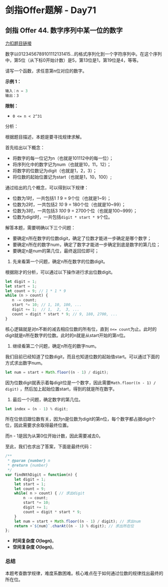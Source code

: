 # **剑指Offer题解 - Day71**

## 剑指 Offer 44. 数字序列中某一位的数字

[力扣题目链接](https://leetcode-cn.com/leetbook/read/illustration-of-algorithm/57vzfh/)

数字以0123456789101112131415…的格式序列化到一个字符序列中。在这个序列中，第5位（从下标0开始计数）是5，第13位是1，第19位是4，等等。

请写一个函数，求任意第n位对应的数字。

**示例 1：**

```jsx
输入：n = 3
输出：3
```

**限制：**

- `0 <= n < 2^31`

分析：

根据题目描述，本题是要寻找规律求解。

首先给出以下概念：

- 将数字的每一位记为n（也就是101112中的每一位）；
- 将序列化中的数字记为num（也就是10，11，12）；
- 将数字的位数记为digit（也就是1，2，3）；
- 将位数的起始位置记为start（也就是1，10，100）;

通过给出的几个概念，可以得到以下规律：

- 位数为1时，一共包括1 *1* 9 = 9个位（也就是1~9）；
- 位数为2时，一共包括2 *10* 9 = 180个位（也就是10~99）；
- 位数为3时，一共包括3 *100* 9 = 2700个位（也就是100~999）；
- 位数为digit时，一共包括`digit * start * 9`个位。

解答本题，需要明确以下三个问题：

- 要确定n所在数字的位数digit，确定了位数才能进一步确定是哪个数字；
- 要确定n所在的数字num，确定了数字才能进一步确定到底是数字的第几位；
- 要确定n是num的第几位，最终返回位即可；

1. 先来看第一个问题，确定n所在数字的位数digit。

根据刚才的分析，可以通过以下操作进行求出位数digit。

```jsx
let digit = 1;
let start = 1;
let count = 9; // 1 * 1 * 9
while (n > count) {
   n -= count;
   start *= 10; // 1, 10, 100, ...
   digit += 1;  // 1,  2,  3, ...
   count = digit * start * 9; // 9, 180, 2700, ...
}
```

核心逻辑就是对n不断的减去相应位数的所有位，直到 `n<= count`为止。此时的digit就是n所在数字的位数。此时的n就是从start开始的第n位。

1. 继续看第二个问题，确定n所在的数字num。

我们目前已经知道了位数digit，而且也知道位数的起始值start。可以通过下面的方式求出数字num。

```jsx
let num = start + Math.floor((n - 1) / digit);
```

因为位数digit就表示着每digit位是一个数字，因此需要`Math.floor((n - 1) / digit)` ，然后加上起始位置start，得到的就是所在数字。

1. 最后一个问题，确定数字的第几位。

```jsx
let index = (n - 1) % digit;
```

所在位依旧跟位数有关，因为n是位数为digit的第n位，每个数字都占据digit个位，因此需要求余取得最终位置。

而n - 1是因为从第0位开始计数，因此需要减去0。

至此，我们也求出了答案，下面是最终代码：

```jsx
/**
 * @param {number} n
 * @return {number}
 */
var findNthDigit = function(n) {
    let digit = 1;
    let start = 1;
    let count = 9;
    while( n > count) { // 求出digit
        n -= count;
        start *= 10;
        digit += 1;
        count = digit * start * 9;
    }
    let num = start + Math.floor((n - 1) / digit); // 求出num
    return +`${num}`.charAt((n - 1) % digit); // 求出所在位
};
```

- **时间复杂度 *O*(logn)**。
- **空间复杂度 *O*(logn)**。

### 总结

本题考查数学规律，难度系数困难。核心难点在于如何通过位数的规律找出最终的所在位。
